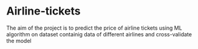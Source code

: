 # Airline-tickets
The aim of the project is to predict the price of airline tickets using ML algorithm on dataset containig data of different airlines and cross-validate the model
